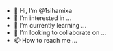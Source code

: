 - 👋 Hi, I’m @1sihamixa
- 👀 I’m interested in ...
- 🌱 I’m currently learning ...
- 💞️ I’m looking to collaborate on ...
- 📫 How to reach me ...

<!---
1sihamixa/1sihamixa is a ✨ special ✨ repository because its `README.md` (this file) appears on your GitHub profile.
You can click the Preview link to take a look at your changes.
--->
